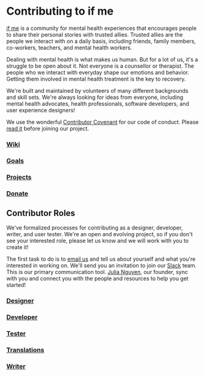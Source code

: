 # Contributing to if me

[if me](http://www.if-me.org) is a community for mental health experiences that
encourages people to share their personal stories with trusted allies. Trusted
allies are the people we interact with on a daily basis, including friends,
family members, co-workers, teachers, and mental health workers.

Dealing with mental health is what makes us human. But for a lot of us, it's a
struggle to be open about it. Not everyone is a counsellor or therapist. The
people who we interact with everyday shape our emotions and behavior. Getting
them involved in mental health treatment is the key to recovery.

We're built and maintained by volunteers of many different backgrounds and skill
sets. We're always looking for ideas from everyone, including mental health
advocates, health professionals, software developers, and user experience
designers!

We use the wonderful [Contributor Covenant](http://contributor-covenant.org) for
our code of conduct. Please [read it](https://github.com/ifmeorg/ifme/blob/master/code_of_conduct.md)
before joining our project.

### [Wiki](https://github.com/ifmeorg/ifme/wiki)

### [Goals](https://github.com/ifmeorg/ifme/wiki/Goals)

### [Projects](https://github.com/ifmeorg/ifme/projects)

### [Donate](https://github.com/ifmeorg/ifme#donate)

## Contributor Roles

We've formalized processes for contributing as a designer, developer, writer, and user tester. We're an open and evolving project, so if you don't see your interested role, please let us know and we will work with you to create it!

The first task to do is to [email us](mailto:join.ifme@gmail.com) and tell us about yourself and what you're interested in working on. We'll send you an invitation to join our [Slack](http://ifme.slack.com) team. This is our primary communication tool. [Julia Nguyen](https://twitter.com/fleurchild), our founder, sync with you and connect you with the people and resources to help you get started!

### [Designer](https://github.com/ifmeorg/ifme/wiki/Designers)

### [Developer](https://github.com/ifmeorg/ifme/wiki/Developers)

### [Tester](https://github.com/ifmeorg/ifme/wiki/Testers)

### [Translations](https://github.com/ifmeorg/ifme/wiki/Translations)

### [Writer](https://github.com/ifmeorg/ifme/wiki/Writers)
